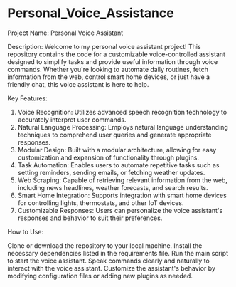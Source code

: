 # Personal_Voice_Assistance
Project Name: Personal Voice Assistant

Description:
Welcome to my personal voice assistant project! This repository contains the code for a customizable voice-controlled assistant designed to simplify tasks and provide useful information through voice commands. Whether you're looking to automate daily routines, fetch information from the web, control smart home devices, or just have a friendly chat, this voice assistant is here to help.

Key Features:

1. Voice Recognition: Utilizes advanced speech recognition technology to accurately interpret user commands.
2. Natural Language Processing: Employs natural language understanding techniques to comprehend user queries and generate appropriate responses.
3. Modular Design: Built with a modular architecture, allowing for easy customization and expansion of functionality through plugins.
4. Task Automation: Enables users to automate repetitive tasks such as setting reminders, sending emails, or fetching weather updates.
5. Web Scraping: Capable of retrieving relevant information from the web, including news headlines, weather forecasts, and search results.
6. Smart Home Integration: Supports integration with smart home devices for controlling lights, thermostats, and other IoT devices.
7. Customizable Responses: Users can personalize the voice assistant's responses and behavior to suit their preferences.

How to Use:

Clone or download the repository to your local machine.
Install the necessary dependencies listed in the requirements file.
Run the main script to start the voice assistant.
Speak commands clearly and naturally to interact with the voice assistant.
Customize the assistant's behavior by modifying configuration files or adding new plugins as needed.
